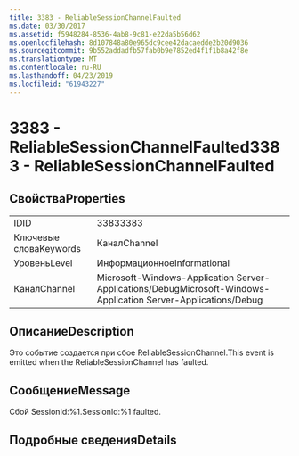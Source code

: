 ```yaml
---
title: 3383 - ReliableSessionChannelFaulted
ms.date: 03/30/2017
ms.assetid: f5948284-8536-4ab8-9c81-e22da5b56d62
ms.openlocfilehash: 8d107848a80e965dc9cee42dacaedde2b20d9036
ms.sourcegitcommit: 9b552addadfb57fab0b9e7852ed4f1f1b8a42f8e
ms.translationtype: MT
ms.contentlocale: ru-RU
ms.lasthandoff: 04/23/2019
ms.locfileid: "61943227"
---
```

# <a name="3383---reliablesessionchannelfaulted"></a><span data-ttu-id="988b3-102">3383 - ReliableSessionChannelFaulted</span><span class="sxs-lookup"><span data-stu-id="988b3-102">3383 - ReliableSessionChannelFaulted</span></span>
## <a name="properties"></a><span data-ttu-id="988b3-103">Свойства</span><span class="sxs-lookup"><span data-stu-id="988b3-103">Properties</span></span>  
  
|||  
|-|-|  
|<span data-ttu-id="988b3-104">ID</span><span class="sxs-lookup"><span data-stu-id="988b3-104">ID</span></span>|<span data-ttu-id="988b3-105">3383</span><span class="sxs-lookup"><span data-stu-id="988b3-105">3383</span></span>|  
|<span data-ttu-id="988b3-106">Ключевые слова</span><span class="sxs-lookup"><span data-stu-id="988b3-106">Keywords</span></span>|<span data-ttu-id="988b3-107">Канал</span><span class="sxs-lookup"><span data-stu-id="988b3-107">Channel</span></span>|  
|<span data-ttu-id="988b3-108">Уровень</span><span class="sxs-lookup"><span data-stu-id="988b3-108">Level</span></span>|<span data-ttu-id="988b3-109">Информационное</span><span class="sxs-lookup"><span data-stu-id="988b3-109">Informational</span></span>|  
|<span data-ttu-id="988b3-110">Канал</span><span class="sxs-lookup"><span data-stu-id="988b3-110">Channel</span></span>|<span data-ttu-id="988b3-111">Microsoft-Windows-Application Server-Applications/Debug</span><span class="sxs-lookup"><span data-stu-id="988b3-111">Microsoft-Windows-Application Server-Applications/Debug</span></span>|  
  
## <a name="description"></a><span data-ttu-id="988b3-112">Описание</span><span class="sxs-lookup"><span data-stu-id="988b3-112">Description</span></span>  
 <span data-ttu-id="988b3-113">Это событие создается при сбое ReliableSessionChannel.</span><span class="sxs-lookup"><span data-stu-id="988b3-113">This event is emitted when the ReliableSessionChannel has faulted.</span></span>  
  
## <a name="message"></a><span data-ttu-id="988b3-114">Сообщение</span><span class="sxs-lookup"><span data-stu-id="988b3-114">Message</span></span>  
 <span data-ttu-id="988b3-115">Сбой SessionId:%1.</span><span class="sxs-lookup"><span data-stu-id="988b3-115">SessionId:%1 faulted.</span></span>  
  
## <a name="details"></a><span data-ttu-id="988b3-116">Подробные сведения</span><span class="sxs-lookup"><span data-stu-id="988b3-116">Details</span></span>
